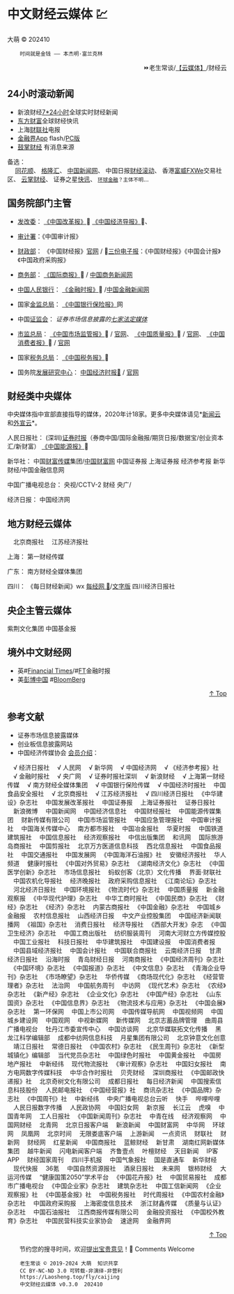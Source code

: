中文财经云媒体 💹
==============
大萌	© 202410
<base target="_blank">
<link rel="canonical" href="https://Laosheng.top/fly/caijing" />

		时间就是金钱 —— 本杰明·富兰克林

<div align="right">
⏩老生常谈/<a href="https://Laosheng.top/fly/dir" target="_top">【云媒体】</a>/财经云</div>


24小时滚动新闻
--------------

*	新浪财经[7*24小时](https://finance.sina.com.cn/7x24/)全球实时财经新闻
*	[东方财富](https://kuaixun.eastmoney.com/)全球财经快讯
*	上海[财联社](https://www.cls.cn/telegraph)电报
*	[金融界App](https://m.jrj.com.cn/flash) flash/[PC版](https://24h.jrj.com.cn/newsFlash)
*	[鼓掌财经](https://724.guzhang.com)	有消息来源

备选：  
　	[同花顺](https://news.10jqka.com.cn/realtimenews.html)、
	[格隆汇](https://www.gelonghui.com/live/)、
	[中国新闻网](https://www.chinanews.com/cj/gd.shtml)、
	中国日报[财经滚动](https://caijing.chinadaily.com.cn/finance/)、
	香港[富威FXWe](https://www.fxwe.com/live)交易社区、
	[云掌财经](https://www.123.com.cn/live/)、
	证券之星[快讯](https://express.stockstar.com/)、
	<small>[环球金融](http://live.caijingtt.com.cn/)？主体不明</small>…


国务院部门主管
--------------

* [发改委](https://www.ndrc.gov.cn)：
	[《中国改革报》](http://www.cfgw.net.cn/epaper/)📰
	[《中国经济导报》](http://www.ceh.com.cn/epaper/uniflows/html/)📰、

* [审计署](http://www.audit.gov.cn)：《中国审计报》

* [财政部](http://www.mof.gov.cn)：
	《中国财经报》[官网](http://www.cfen.com.cn) /
	📰[三份电子报](http://www.cfen.com.cn/dzb)：《中国财经报》《中国会计报》《中国政府采购报》

* [商务部](http://www.mofcom.gov.cn)：
	[《国际商报》](http://epa.comnews.cn/)📰 /
	[中国商务新闻网](https://www.comnews.cn/)

* [中国人民银行](http://www.pbc.gov.cn)：
	[《金融时报》](https://epaper.FinancialNews.com.cn)📰 /[中国金融新闻网](https://www.financialNews.com.cn)

* 国家[金监总局](https://www.cbirc.gov.cn)：
	[《中国银行保险报》](http://www.cbimc.cn/)网

* 中国[证监会](http://www.csrc.gov.cn)：
	*证券市场信息披露的[七家法定媒体](https://laosheng.top/c/8-证券信息披露的法定媒体.txt)*

* [市监总局](http://www.samr.gov.cn/)：
	[《中国市场监管报》](http://pc.cmrnn.com.cn/)📰 / [官网](http://www.cmrnn.com.cn/)、
	[《中国质量报》](http://epaper.cqn.com.cn)📰 / [官网](https://www.cqn.com.cn/)、
	[《中国消费者报》](https://zxb.ccn.com.cn/)📰 / [官网](https://www.ccn.com.cn/)

* 国家[税务总局](http://www.chinatax.gov.cn/)：
	[《中国税务报》](http://www.ctaxnews.com.cn/node_34.html)📰

* 国务院[发展研究中心](https://www.drc.gov.cn)：
	[中国经济时报📰](https://jjsb.cet.com.cn/) / [官网](https://www.cet.com.cn)



财经类中央媒体
--------------
中央媒体指中宣部直接指导的媒体，2020年计18家。更多中央媒体请见*[新闻云](./)和[外宣云](./waixuan)*。

人民日报社：
	(深圳)[证券时报](https://www.stcn.com)（券商中国/国际金融报/期货日报/数据宝/创业资本汇/新财富）
	[《中国能源报》](http://paper.people.com.cn/zgnyb/paperindex.htm)📰

新华社：
	中国[财富传媒](http://www.cfmgroup.com.cn)集团/[中国财富网](https://www.cfbond.com)
	中国证券报
	上海证券报
	经济参考报
	新华财经/中国金融信息网
	

中国广播电视总台：
	央视/CCTV-2 财经
	央广/

经济日报：
	中国经济网


地方财经云媒体
--------------

　北京商报社
　江苏经济报社

上海：
	第一财经传媒

广东：
	南方财经全媒体集团

四川：
	《每日财经新闻》wx
[每经网 ](https://www.nbd.com.cn)
[📰](https://epaper.mrjjxw.com/)/[文字版](https://www.nbd.com.cn/newspapers/today)
	四川经济日报社


央企主管云媒体
--------------

紫荆文化集团
	中国基金报


境外中文财经网
--------------

*	英#[Financial Times](https://www.ft.com)/#[FT](https://www.ftChinese.com)金融时报
*	美[彭博中国](https://www.bloombergchina.com) #[BloomBerg](https://www.bloomberg.com)


<div align="right"><a href="#" target="_top">↑ Top</a></div>


参考文献
--------

*	证券市场信息披露媒体
*	创业板信息披露网站
*	中国经济传媒协会	[会员介绍](http://www.acep.org.cn/hyjs/)：

　√	经济日报社
　√	人民网
　√	新华网
　√	中国经济网
　√	《经济参考报》社
　√	金融时报社
　√	央广网
　√	证券时报社深圳
　√	新浪财经
　√	上海第一财经传媒
　√	南方财经全媒体集团
　√	中国银行保险传媒
　√	中国经济时报社
　中国食品安全报社
　√	北京商报社
　√	江苏经济报社
　√	四川经济日报社
　《中华建设》杂志社
　中国发展改革报社
　中国证券报
　上海证券报社
　证券日报社
　新浪微博
　中国新闻网
　中国经济信息社
　中国财经报社
　中国能源传媒集团
　财新传媒有限公司
　中国市场监管报社
　中国应急管理报社
　中国审计报社
　中国海关传媒中心
　南方都市报社
　中国冶金报社
　华夏时报
　中国铁道建筑报社
　中国信息报社
　经济观察报社
　中信出版集团
　和讯网
　国际旅游岛商报社
　中国剪报社
　北京万方医道信息科技
　西北信息报社
　中国食品报社
　中国交通报社
　中国发展网
　《中国海洋石油报》社
　安徽经济报社
　华人频道
　健康时报社
　《中国对外贸易》杂志社
　《湖南经济文化》杂志社
　《中国医学创新》杂志社
　市场信息报社
　蚂蚁创客（北京）文化传播
　界面·财联社
　中国农机化导报社
　经济晚报社
　政府采购信息报社
　《江南论坛》杂志社
　河北经济日报社
　中国环境报社
　《物流时代》杂志社
　中国质量报
　新金融观察报
　《中华现代护理》杂志社
　中华工商时报社
　《中国民商》杂志社
　《财经》杂志社
　《经济》杂志社
　内蒙古商报社
　《中国金融》杂志社
　中国城乡金融报
　农村信息报社
　山西经济日报
　中文产业控股集团
　中国经济新闻联播网
　《祖国》杂志社
　消费日报社
　经济导报社
　《西部大开发》杂志
　《中国卫生经济》杂志社
　中国工商出版社
　纺织服装周刊
　河南大河财立方传媒控股
　中国工业报社
　科技日报社
　中华建筑报社
　中国建设报
　中国消费者报
　中国县域经济报社
　中国会计报社
　中国联合商报社
　云南经济日报
　甘肃经济日报社
　沿海时报
　青岛财经日报
　河南商报社
　《中国经济周刊》杂志社
　《中国环境》杂志社
　《中国报道》杂志社
　《中文信息》杂志社
　《青海企业导刊》杂志社
　《市场瞭望》杂志社
　华侨传媒
　《商场现代化》杂志社
　《经营管理者》杂志社
　法治网
　中国航务周刊
　中访网
　《现代艺术》杂志社
　《农经》杂志社
　《新产经》杂志社
　《企业文化》杂志社
　《中国产经》杂志社
　《山东国资》杂志社
　《中国信息界》杂志社
　《物流技术与应用》杂志社
　《中国会展》杂志社
　第一环保网
　中国上市公司网
　中国传媒导航网
　中国视频网
　中国城乡建设网
　中国观网
　中视新媒网
　新传媒网
　北京志蓄品牌管理
　曲周县广播电视台
　牡丹江市委宣传中心
　中国访谈网
　北京华媒联拓文化传播
　黑龙江科学编辑部
　成都中纺网信息科技
　月星集团有限公司
　北京钟意文化创意
　靖江日报社
　常德日报社
　《中国农村》杂志社
　《民生周刊》杂志社
　《新型城镇化》编辑部
　当代党员杂志社
　中国绿色时报社
　中国黄金报社
　中国房地产报社
　中新经纬
　现代物流报社
　《审计观察》杂志社
　中国妇女报社
　南方电网数字传媒科技
　中华合作时报社
　贝壳财经
　深圳商报社
　《中国邮政快递报》社
　北京奇树文化有限公司
　成都日报社
　每日经济新闻
　中国搜索信息科技股份
　人民邮电报社
　《中国经营报》社
　商讯杂志社
　《中国品牌》杂志社
　《中国周刊》社
　中新经纬
　中央广播电视总台云听
　快手
　哔哩哔哩
　人民日报数字传播
　人民政协网
　中国妇女网
　新京报
　长江云
　虎嗅
　中国青年网
　工人日报社
　《中国新闻周刊》杂志社
　中青在线
　经济观察网
　中国网财经
　北青网
　北京日报客户端
　新浪新闻
　中国财富网
　中华网
　环球网
　凤凰网
　北京时间
　无限娄底客户端
　上游新闻
　一点资讯
　财联社
　财新网
　财经网
　红星新闻
　中国商报社
　蓝鲸财经
　新甘肃
　湖南红网新媒体集团
　越牛新闻
　闪电新闻客户端
　齐鲁壹点
　叶檀财经
　天目新闻
　IP客 APP
　财经国家周刊
　四川手机报
　中国气象报社
　国是直通车
　新华财经
　现代快报
　36氪
　中国自然资源报社
　酒泉日报社
　未来网
　银柿财经
　大运河传媒
　“健康国策2050”学术平台
　《中国花卉报》社
　中国贸易报社
　成都市广播电视台
　《中国企业家》杂志社
　建筑杂志社
　中国工信新闻网
　《企业观察报》社
　《中国基金报》社
　中国税务报社
　时代周报社
　《中国农村金融》杂志社
　中国政府采购报
　上海密度信息技术
　浙江财鑫传媒
　《质量与认证》杂志社
　中国石油报社
　江西商报传媒有限公司
　金融投资报社
　《中国校外教育》杂志社
　中国民营科技实业家协会
　速途网
　金融界网

<div align="right"><a href="#" target="_top">↑ Top</a></div>

　　节约您的搜寻时间，欢迎<a title="Contact me" href="https://laosheng.top/c/author">提出宝贵意见</a>！🙇 Comments Welcome

```
	老生常谈 © 2019-2024 大萌  知识共享
	CC BY-NC-ND 3.0	可转载-非演绎-非营利
	https://Laosheng.top/fly/caijing
	中文财经云媒体 v0.3.0	202410
```
